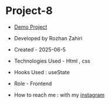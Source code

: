 # Project-8
- [Demo Project](https://rozhanzahiri.github.io/Project-8/)

- Developed by Rozhan Zahiri

- Created - 2025-06-5

- Technologies Used - Html , css

- Hooks Used : useState 

- Role - Frontend

- How to reach me : with my [instagram](https://www.instagram.com/rozhanzahiri_developer) 
